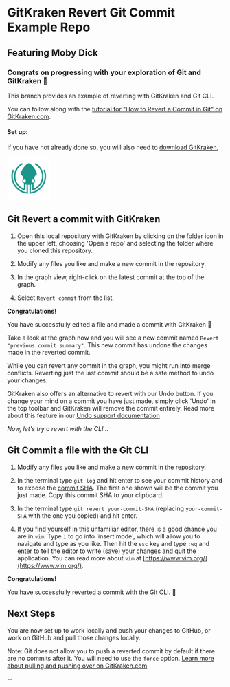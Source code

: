 # GitKraken Revert Git Commit Example Repo
## Featuring Moby Dick

### Congrats on progressing with your exploration of Git and GitKraken 👋

This branch provides an example of reverting with GitKraken and Git CLI.  

You can follow along with the [tutorial for "How to Revert a Commit in Git" on GitKraken.com][1].


#### Set up:

If you have not already done so, you will also need to [download GitKraken.][2]

[<img src="img/gitkraken-keif-teal-sq.png" alt='GitKraken download logo' width="100" />][2]


## Git Revert a commit with GitKraken

1. Open this local repository with GitKraken by clicking on the folder icon in the upper left, choosing 'Open a repo' and selecting the folder where you cloned this repository.

2. Modify any files you like and make a new commit in the repository.

3. In the graph view, right-click on the latest commit at the top of the graph.  

4. Select `Revert commit` from the list. 

**Congratulations!**  

You have successfully edited a file and made a commit with GitKraken 🎉

Take a look at the graph now and you will see a new commit named `Revert "previous commit summary"`. This new commit has undone the changes made in the reverted commit. 

While you can revert any commit in the graph, you might run into merge conflicts. Reverting just the last commit should be a safe method to undo your changes.  

GitKraken also offers an alternative to revert with our Undo button. If you change your mind on a commit you have just made, simply click 'Undo' in the top toolbar and GitKraken will remove the commit entirely. Read more about this feature in our [Undo support documentation](https://support.gitkraken.com/working-with-commits/undo-and-redo/)


*Now, let's try a revert with the CLI...*


## Git Commit a file with the Git CLI

1. Modify any files you like and make a new commit in the repository.

2. In the terminal type `git log` and hit enter to see your commit history and to expose the [commit SHA](https://git-scm.com/book/en/v2/Git-Tools-Revision-Selection). The first one shown will be the commit you just made. Copy this commit SHA to your clipboard.

3. In the terminal type `git revert your-commit-SHA` (replacing `your-commit-SHA` with the one you copied) and hit enter. 

4. If you find yourself in this unfamiliar editor, there is a good chance you are in `vim`. Type `i` to go into 'insert mode', which will allow you to navigate and type as you like. Then hit the `esc` key and type `:wq` and enter to tell the editor to write (save) your changes and quit the application.  You can read more about `vim` at [https://www.vim.org/](https://www.vim.org/).


**Congratulations!**  

You have successfully reverted a commit with the Git CLI. 👏


## Next Steps

You are now set up to work locally and push your changes to GitHub, or work on GitHub and pull those changes locally. 

Note: Git does not allow you to push a reverted commit by default if there are no commits after it. You will need to use the `force` option. [Learn more about pulling and pushing over on GitKraken.com](
https://support.gitkraken.com/working-with-repositories/pushing-and-pulling/)

--

[1]: https://www.gitkraken.com/learn/git/problems/revert-git-commit?utm_source=learn%20gi[…]20tutorial%20link&utm_campaign=git%20clone%20practice%20repo

[2]: https://www.gitkraken.com/download?utm_source=learn%20git%20practice%20repo&utm_medium=README%20gk%20download%20link&utm_campaign=git%20clone%20practice%20repo

